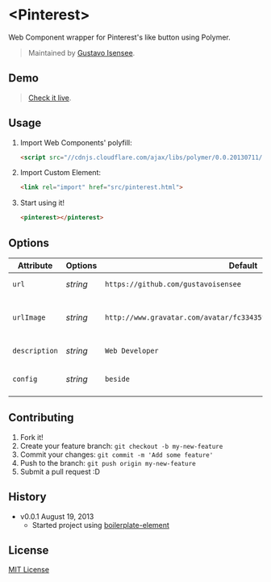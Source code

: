 # &lt;Pinterest&gt;

Web Component wrapper for Pinterest's like button using Polymer.

> Maintained by [Gustavo Isensee](https://github.com/gustavoisensee).

## Demo

> [Check it live](http://customelements.github.io/pinterest-element).

## Usage

1. Import Web Components' polyfill:

	```html
	<script src="//cdnjs.cloudflare.com/ajax/libs/polymer/0.0.20130711/polymer.min.js"></script>
	```

2. Import Custom Element:

	```html
	<link rel="import" href="src/pinterest.html">
	```

3. Start using it!

	```html
	<pinterest></pinterest>
	```

## Options

Attribute     | Options                   | Default                                                                | Description
---           | ---                       | ---                                                                    | ---
`url`         | *string*                  | `https://github.com/gustavoisensee`                                    | url of the site
`urlImage`    | *string* 	              | `http://www.gravatar.com/avatar/fc33435ffe5822ba2cb2096f44d15d05.png`  | url of the image that will be shared
`description` | *string*                  | `Web Developer`                                                        | Limage description
`config`      | *string*                  | `beside`                                                               | above, beside, none


## Contributing

1. Fork it!
2. Create your feature branch: `git checkout -b my-new-feature`
3. Commit your changes: `git commit -m 'Add some feature'`
4. Push to the branch: `git push origin my-new-feature`
5. Submit a pull request :D

## History

* v0.0.1 August 19, 2013
	* Started project using [boilerplate-element](https://github.com/customelements/boilerplate-element)

## License

[MIT License](http://opensource.org/licenses/MIT)